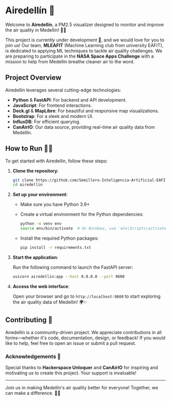 # Airedellín 🌿

Welcome to **Airedellín**, a PM2.5 visualizer designed to monitor and improve the air quality in Medellín! 🌆✨

This project is currently under development 🚧, and we would love for you to join us! Our team, **MLEAFIT** (Machine Learning club from university EAFIT), is dedicated to applying ML techniques to tackle air quality challenges. We are preparing to participate in the **NASA Space Apps Challenge** with a mission to help from Medellín breathe cleaner air to the word.

## Project Overview

Airedellín leverages several cutting-edge technologies:

- **Python** & **FastAPI**: For backend and API development.
- **JavaScript**: For frontend interactions.
- **Deck.gl** & **MapLibre**: For beautiful and responsive map visualizations.
- **Bootstrap**: For a sleek and modern UI.
- **InfluxDB**: For efficient querying.
- **CanAirIO**: Our data source, providing real-time air quality data from Medellín.

## How to Run 🏃‍♀️

To get started with Airedellín, follow these steps:

1. **Clone the repository**:

    ```bash
    git clone https://github.com/Semillero-Inteligencia-Artificial-EAFIT/airedellin.git
    cd airedellin
    ```

2. **Set up your environment**:

    - Make sure you have Python 3.9+ 
    - Create a virtual environment for the Python dependencies:
    
        ```bash
        python -m venv env
        source env/bin/activate  # On Windows, use `env\Scripts\activate`
        ```

    - Install the required Python packages:
    
        ```bash
        pip install -r requirements.txt
        ```


3. **Start the application**:

    Run the following command to launch the FastAPI server:

    ```bash
    uvicorn airedellin:app --host 0.0.0.0 --port 9600
    ```

4. **Access the web interface**:

    Open your browser and go to `http://localhost:9600` to start exploring the air quality data of Medellín! 🌍✨

## Contributing 🤝

Airedellín is a community-driven project. We appreciate contributions in all forms—whether it's code, documentation, design, or feedback! If you would like to help, feel free to open an issue or submit a pull request.

### Acknowledgements 💚

Special thanks to **Hackerspace Unloquer** and **CanAirIO** for inspiring and motivating us to create this project. Your support is invaluable!

---

Join us in making Medellín's air quality better for everyone! Together, we can make a difference. 🚀🌱

